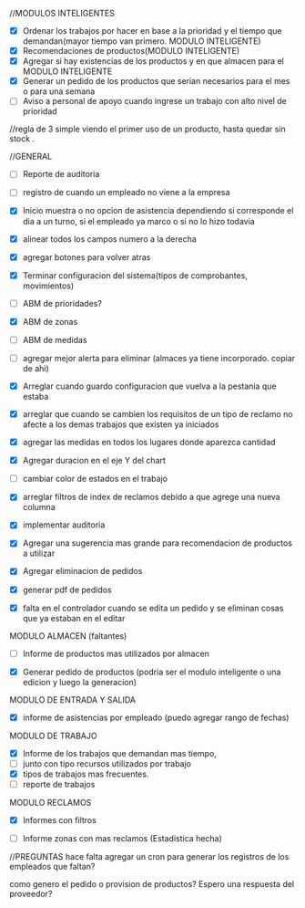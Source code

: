 
//MODULOS INTELIGENTES
- [x] Ordenar los trabajos por hacer en base a la prioridad y el tiempo que demandan(mayor tiempo van primero. MODULO INTELIGENTE)
- [x] Recomendaciones de productos(MODULO INTELIGENTE)
- [x] Agregar si hay existencias de los productos y en que almacen para el MODULO INTELIGENTE
- [x] Generar un pedido de los productos que serian necesarios para el mes o para una semana
- [ ] Aviso a personal de apoyo cuando ingrese un trabajo con alto nivel de prioridad

//regla de 3 simple viendo el primer uso de un producto, hasta quedar sin stock .


//GENERAL
- [ ] Reporte de auditoria
- [ ] registro de cuando un empleado no viene a la empresa 
- [x] Inicio muestra o no opcion de asistencia dependiendo si corresponde el dia a un turno, si el empleado ya 
marco o si no lo hizo todavia
- [x] alinear todos los campos numero a la derecha
- [x] agregar botones para volver atras
- [x] Terminar configuracion del sistema(tipos de comprobantes, movimientos)
- [ ] ABM de prioridades?
- [x] ABM de zonas
- [ ] ABM de medidas
- [ ] agregar mejor alerta para eliminar (almaces ya tiene incorporado. copiar de ahi)
- [x] Arreglar cuando guardo configuracion que vuelva a la pestania que estaba
- [x] arreglar que cuando se cambien los requisitos de un tipo de reclamo no afecte
a los demas trabajos que existen ya iniciados
- [x] agregar las medidas en todos los lugares donde aparezca cantidad

- [x] Agregar duracion en el eje Y del chart

- [ ] cambiar color de estados en el trabajo

- [x] arreglar filtros de index de reclamos debido a que agrege una nueva columna

- [x] implementar auditoria

- [x] Agregar una sugerencia mas grande para recomendacion de productos a utilizar 
- [x] Agregar eliminacion de pedidos
- [x] generar pdf de pedidos
- [x] falta en el controlador cuando se edita un pedido y se eliminan cosas que ya estaban en el editar


MODULO ALMACEN (faltantes)
- [ ] Informe de productos mas utilizados por almacen
- [x] Generar pedido de productos (podria ser el modulo inteligente o una edicion y luego la generacion)


MODULO DE ENTRADA Y SALIDA
- [x] informe de asistencias por empleado (puedo agregar rango de fechas)


MODULO DE TRABAJO
- [x] Informe de los trabajos que demandan mas tiempo,
- [ ] junto con tipo recursos utilizados por trabajo
- [x] tipos de trabajos mas frecuentes.
- [ ] reporte de trabajos

MODULO RECLAMOS
- [x] Informes con filtros
- [ ] Informe zonas con mas reclamos (Estadistica hecha)




//PREGUNTAS
hace falta agregar un cron para generar los registros de los empleados que faltan?

como genero el pedido o provision de productos? Espero una respuesta del proveedor?
